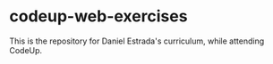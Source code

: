 # codeup-web-exercises

This is the repository for Daniel Estrada's curriculum, while attending CodeUp.